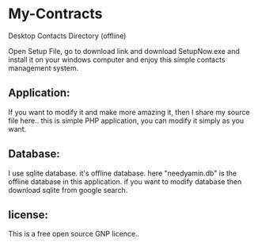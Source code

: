 # My-Contracts
Desktop Contacts Directory (offline)

Open Setup File, go to download link and download SetupNow.exe and install it on your windows computer and enjoy this simple contacts management system.

Application:
------------
If you want to modify it and make more amazing it, then I share my source file here.. this is simple PHP application, you can modify it simply as you want.

Database:
---------
I use sqlite database. it's offline database. here "needyamin.db" is the offline database in this application. if you want to modify database then download sqlite from google search.

license:
--------
This is a free open source GNP licence..


